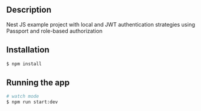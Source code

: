 ## Description

Nest JS example project with local and JWT authentication strategies using Passport and role-based authorization

## Installation

```bash
$ npm install
```

## Running the app

```bash
# watch mode
$ npm run start:dev
```
